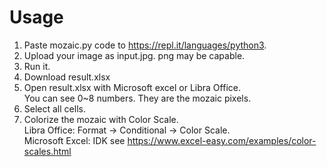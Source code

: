 # Usage

1. Paste mozaic.py code to https://repl.it/languages/python3.
2. Upload your image as input.jpg. png may be capable.
3. Run it.  
4. Download result.xlsx  
5. Open result.xlsx with Microsoft excel or Libra Office.  
   You can see 0~8 numbers. They are the mozaic pixels.  
6. Select all cells.
7. Colorize the mozaic with Color Scale.  
   Libra Office: Format -> Conditional -> Color Scale.  
   Microsoft Excel: IDK see https://www.excel-easy.com/examples/color-scales.html  
